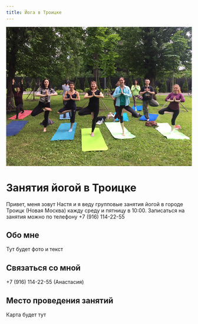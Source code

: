 ```yaml
---
title: Йога в Троицке
---
```

![Заглавное изображение](joga.jpg "Йога в Троицке")

# Занятия йогой в Троицке
Привет, меня зовут Настя и я веду групповые занятия йогой в городе Троицк (Новая Москва) кажду среду и пятницу в 10:00. 
Записаться на занятия можно по телефону +7 (916) 114-22-55

## Обо мне
Тут будет фото и текст

## Связаться со мной
+7 (916) 114-22-55 (Анастасия)

## Место проведения занятий
Карта будет тут
